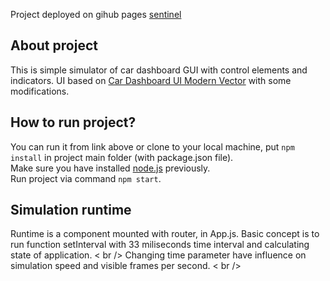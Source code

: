 Project deployed on gihub pages [sentinel](https://kwojnar137.github.io/sentinel/)

## About project

This is simple simulator of car dashboard GUI with control elements and indicators. UI based on [Car Dashboard UI Modern Vector](https://www.vecteezy.com/vector-art/191136-car-dashboard-ui-modern-vector) with some modifications. 


## How to run project?

You can run it from link above or clone to your local machine, put `npm install` in project main folder (with package.json file). <br />
Make sure you have installed [node.js](https://nodejs.org/) previously. <br />
Run project via command `npm start`.


## Simulation runtime

Runtime is a component mounted with router, in App.js. Basic concept is to run function setInterval with 33 miliseconds time interval and calculating state of application. < br />
Changing time parameter have influence on simulation speed and visible frames per second. < br />
